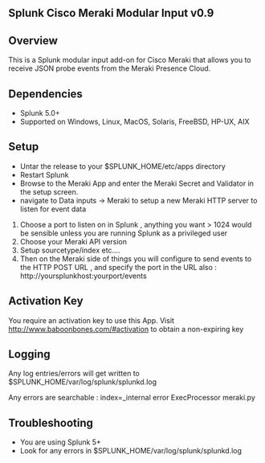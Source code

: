 ## Splunk Cisco Meraki Modular Input v0.9

## Overview

This is a Splunk modular input add-on for Cisco Meraki that allows you to receive 
JSON probe events from the Meraki Presence Cloud.


## Dependencies

* Splunk 5.0+
* Supported on Windows, Linux, MacOS, Solaris, FreeBSD, HP-UX, AIX

## Setup

* Untar the release to your $SPLUNK_HOME/etc/apps directory
* Restart Splunk
* Browse to the Meraki App and enter the Meraki Secret and Validator in the setup screen.
* navigate to Data inputs -> Meraki to setup a new Meraki HTTP server to listen for event data

1. Choose a port to listen on in Splunk , anything you want > 1024 would be sensible unless you are running Splunk as a privileged user
2. Choose your Meraki API version
3. Setup sourcetype/index etc….
4. Then on the Meraki side of things you will configure to send events to the HTTP POST URL , and specify the port in the URL also :  http://yoursplunkhost:yourport/events

## Activation Key

You require an activation key to use this App. Visit http://www.baboonbones.com/#activation to obtain a non-expiring key


## Logging

Any log entries/errors will get written to $SPLUNK_HOME/var/log/splunk/splunkd.log

Any errors are searchable :  index=_internal error ExecProcessor meraki.py

## Troubleshooting

* You are using Splunk 5+
* Look for any errors in $SPLUNK_HOME/var/log/splunk/splunkd.log